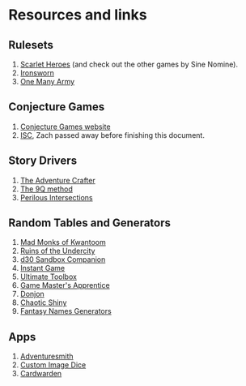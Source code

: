 # Resources and links

## Rulesets

1. [Scarlet Heroes](https://www.drivethrurpg.com/product/127180/Scarlet-Heroes) (and check out the other games by Sine Nomine).
2. [Ironsworn](https://www.ironswornrpg.com/)
3. [One Many Army](docs/one-man-army.pdf)

## Conjecture Games

1. [Conjecture Games website](http://conjecturegames.com/)
2. [ISC](docs/isc.pdf), Zach passed away before finishing this document.

## Story Drivers

1. [The Adventure Crafter](https://wordmillgames.com/the-adventure-crafter.html)
2. [The 9Q method](https://drive.google.com/file/d/0B_68vh2U4DoKSzdCdEFZMFlNd0E/view)
3. [Perilous Intersections](http://noonetoplay.blogspot.com/2014/09/perilous-intersections-v-10.html)

## Random Tables and Generators

1. [Mad Monks of Kwantoom](https://www.drivethrurpg.com/product/129506/Mad-Monks-of-Kwantoom)
2. [Ruins of the Undercity](https://www.drivethrurpg.com/product/109821/Ruins-of-the-Undercity)
3. [d30 Sandbox Companion](https://www.drivethrurpg.com/product/124392/d30-Sandbox-Companion)
4. [Instant Game](http://www.nerdprideradio.com/Content/Downloads/InstantGame.pdf)
5. [Ultimate Toolbox](https://www.drivethrurpg.com/product/63106/Ultimate-Toolbox)
6. [Game Master's Apprentice](https://www.drivethrucards.com/product/125685/The-GameMasters-Apprentice-Base-Deck)
7. [Donjon](https://donjon.bin.sh/)
8. [Chaotic Shiny](http://chaoticshiny.com/index.php)
9. [Fantasy Names Generators](https://www.fantasynamegenerators.com/)

## Apps

1. [Adventuresmith](https://play.google.com/store/apps/details?id=org.steavesea.adventuresmith&hl=en)
2. [Custom Image Dice](https://play.google.com/store/apps/details?id=org.boardnaut.studios.customimagedice&hl=en_US)
3. [Cardwarden](http://cardwarden.com/)
